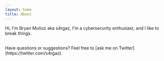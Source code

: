 ```yaml
---
layout: home
title: About
---
```


Hi, I'm Bryan Muñoz aka s4rgaz, I'm a cybersecurity enthusiast, and I like to break things.

<br>
Have questions or suggestions? Feel free to [ask me on Twitter](https://twitter.com/s4rgaz).


